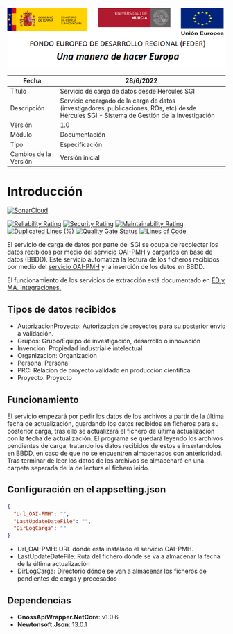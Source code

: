 ![](../../Docs/media/CabeceraDocumentosMD.png)

| Fecha         | 28/6/2022                                                   |
| ------------- | ------------------------------------------------------------ |
|Título|Servicio de carga de datos desde Hércules SGI| 
|Descripción|Servicio encargado de la  carga de datos (investigadores, publicaciones, ROs, etc) desde Hércules SGI - Sistema de Gestión de la Investigación|
|Versión|1.0|
|Módulo|Documentación|
|Tipo|Especificación|
|Cambios de la Versión|Versión inicial|

# Introducción
[![SonarCloud](https://sonarcloud.io/images/project_badges/sonarcloud-white.svg)](https://sonarcloud.io/summary/new_code?id=Hercules.CommonsEDMA.Harvester)

[![Reliability Rating](https://sonarcloud.io/api/project_badges/measure?project=Hercules.CommonsEDMA.Harvester&metric=reliability_rating)](https://sonarcloud.io/summary/new_code?id=Hercules.CommonsEDMA.Harvester)
[![Security Rating](https://sonarcloud.io/api/project_badges/measure?project=Hercules.CommonsEDMA.Harvester&metric=security_rating)](https://sonarcloud.io/summary/new_code?id=Hercules.CommonsEDMA.Harvester)
[![Maintainability Rating](https://sonarcloud.io/api/project_badges/measure?project=Hercules.CommonsEDMA.Harvester&metric=sqale_rating)](https://sonarcloud.io/summary/new_code?id=Hercules.CommonsEDMA.Harvester)
[![Duplicated Lines (%)](https://sonarcloud.io/api/project_badges/measure?project=Hercules.CommonsEDMA.Harvester&metric=duplicated_lines_density)](https://sonarcloud.io/summary/new_code?id=Hercules.CommonsEDMA.Harvester)
[![Quality Gate Status](https://sonarcloud.io/api/project_badges/measure?project=Hercules.CommonsEDMA.Harvester&metric=alert_status)](https://sonarcloud.io/summary/new_code?id=Hercules.CommonsEDMA.Harvester)
[![Lines of Code](https://sonarcloud.io/api/project_badges/measure?project=Hercules.CommonsEDMA.Harvester&metric=ncloc)](https://sonarcloud.io/summary/new_code?id=Hercules.CommonsEDMA.Harvester)


El servicio de carga de datos por parte del SGI se ocupa de recolectar los datos recibidos por medio del [servicio OAI-PMH](https://github.com/HerculesCRUE/HerculesED/tree/main/src/Hercules.ED.OAI_PMH) y cargarlos en base de datos (BBDD). 
Este servicio automatiza la lectura de los ficheros recibidos por medio del [servicio OAI-PMH](https://github.com/HerculesCRUE/HerculesED/tree/main/src/Hercules.ED.OAI_PMH) y la inserción de los datos en BBDD.

El funcionamiento de los servicios de extracción está documentado en [ED y MA. Integraciones.](https://confluence.um.es/confluence/pages/viewpage.action?pageId=416055407)

## Tipos de datos recibidos
- AutorizacionProyecto: Autorizacion de proyectos para su posterior envio a validación.
- Grupos: Grupo/Equipo de investigación, desarrollo o innovación
- Invencion: Propiedad industrial e intelectual
- Organizacion: Organizacion
- Persona: Persona
- PRC: Relacion de proyecto validado en producción cientifica
- Proyecto: Proyecto

## Funcionamiento
El servicio empezará por pedir los datos de los archivos a partir de la última fecha de actualización, guardando los datos recibidos en ficheros para su posterior carga, tras ello se actualizará el fichero de última actualización con la fecha de actualización.
El programa se quedará leyendo los archivos pendientes de carga, tratando los datos recibidos de estos e insertandolos en BBDD, en caso de que no se encuentren almacenados con anterioridad. Tras terminar de leer los datos de los archivos se almacenará en una carpeta separada de la de lectura el fichero leido.


## Configuración en el appsetting.json
```json
{
  "Url_OAI-PMH": "",
  "LastUpdateDateFile": "",
  "DirLogCarga": ""
}
```
- Url_OAI-PMH: URL dónde está instalado el servicio OAI-PMH.
- LastUpdateDateFile: Ruta del fichero dónde se va a almacenar la fecha de la última actualización
- DirLogCarga: Directorio dónde se van a almacenar los ficheros de pendientes de carga y procesados

## Dependencias
- **GnossApiWrapper.NetCore**: v1.0.6
- **Newtonsoft.Json**: 13.0.1
